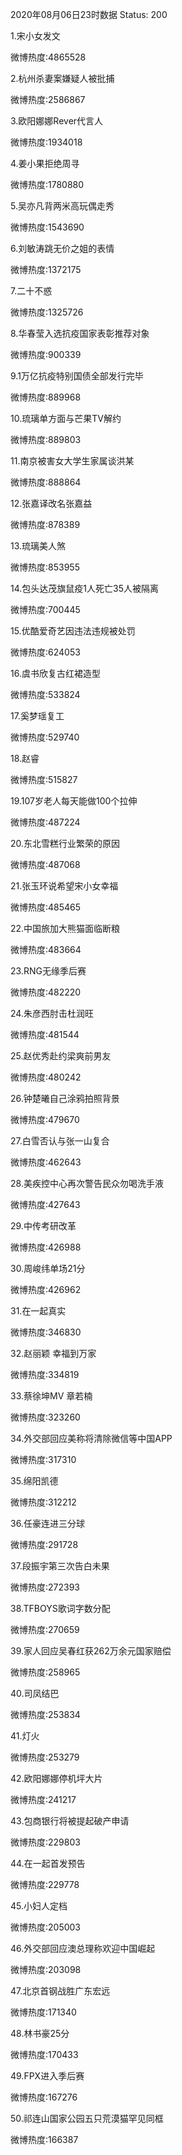 2020年08月06日23时数据
Status: 200

1.宋小女发文

微博热度:4865528

2.杭州杀妻案嫌疑人被批捕

微博热度:2586867

3.欧阳娜娜Rever代言人

微博热度:1934018

4.姜小果拒绝周寻

微博热度:1780880

5.吴亦凡背两米高玩偶走秀

微博热度:1543690

6.刘敏涛跳无价之姐的表情

微博热度:1372175

7.二十不惑

微博热度:1325726

8.华春莹入选抗疫国家表彰推荐对象

微博热度:900339

9.1万亿抗疫特别国债全部发行完毕

微博热度:889968

10.琉璃单方面与芒果TV解约

微博热度:889803

11.南京被害女大学生家属谈洪某

微博热度:888864

12.张嘉译改名张嘉益

微博热度:878389

13.琉璃美人煞

微博热度:853955

14.包头达茂旗鼠疫1人死亡35人被隔离

微博热度:700445

15.优酷爱奇艺因违法违规被处罚

微博热度:624053

16.虞书欣复古红裙造型

微博热度:533824

17.奚梦瑶复工

微博热度:529740

18.赵睿

微博热度:515827

19.107岁老人每天能做100个拉伸

微博热度:487224

20.东北雪糕行业繁荣的原因

微博热度:487068

21.张玉环说希望宋小女幸福

微博热度:485465

22.中国旅加大熊猫面临断粮

微博热度:483664

23.RNG无缘季后赛

微博热度:482220

24.朱彦西肘击杜润旺

微博热度:481544

25.赵优秀赴约梁爽前男友

微博热度:480242

26.钟楚曦自己涂鸦拍照背景

微博热度:479670

27.白雪否认与张一山复合

微博热度:462643

28.美疾控中心再次警告民众勿喝洗手液

微博热度:427643

29.中传考研改革

微博热度:426988

30.周峻纬单场21分

微博热度:426962

31.在一起真实

微博热度:346830

32.赵丽颖 幸福到万家

微博热度:334819

33.蔡徐坤MV 章若楠

微博热度:323260

34.外交部回应美称将清除微信等中国APP

微博热度:317310

35.绵阳凯德

微博热度:312212

36.任豪连进三分球

微博热度:291728

37.段振宇第三次告白未果

微博热度:272393

38.TFBOYS歌词字数分配

微博热度:270659

39.家人回应吴春红获262万余元国家赔偿

微博热度:258965

40.司凤结巴

微博热度:253834

41.灯火

微博热度:253279

42.欧阳娜娜停机坪大片

微博热度:241217

43.包商银行将被提起破产申请

微博热度:229803

44.在一起首发预告

微博热度:229778

45.小妇人定档

微博热度:205003

46.外交部回应澳总理称欢迎中国崛起

微博热度:203098

47.北京首钢战胜广东宏远

微博热度:171340

48.林书豪25分

微博热度:170433

49.FPX进入季后赛

微博热度:167276

50.祁连山国家公园五只荒漠猫罕见同框

微博热度:166387

